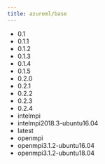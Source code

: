 ```yaml
---
title: azureml/base
---
```

- 0.1
- 0.1.1
- 0.1.2
- 0.1.3
- 0.1.4
- 0.1.5
- 0.2.0
- 0.2.1
- 0.2.2
- 0.2.3
- 0.2.4
- intelmpi
- intelmpi2018.3-ubuntu16.04
- latest
- openmpi
- openmpi3.1.2-ubuntu16.04
- openmpi3.1.2-ubuntu18.04
